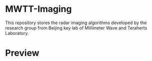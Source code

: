 # MWTT-Imaging
This repository stores the radar imaging algorithms developed by the research group from Beijing key lab of Millimeter Wave and Teraherts Laboratory.


# Preview
